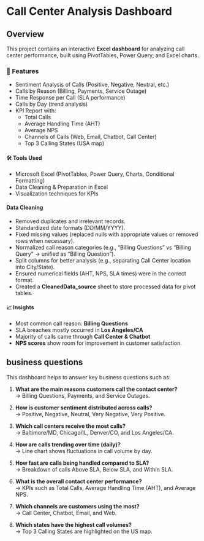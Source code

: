 # Call Center Analysis Dashboard

## Overview
 This project contains an interactive **Excel dashboard** for analyzing call center performance, built using PivotTables, Power Query, and Excel charts. 

 ### 🚀 Features
- Sentiment Analysis of Calls (Positive, Negative, Neutral, etc.)
- Calls by Reason (Billing, Payments, Service Outage)
- Time Response per Call (SLA performance)
- Calls by Day (trend analysis)
- KPI Report with:
  - Total Calls
  - Average Handling Time (AHT)
  - Average NPS
  - Channels of Calls (Web, Email, Chatbot, Call Center)
  - Top 3 Calling States (USA map)


#### 🛠 Tools Used
- Microsoft Excel (PivotTables, Power Query, Charts, Conditional Formatting)
- Data Cleaning & Preparation in Excel
- Visualization techniques for KPIs

#### Data Cleaning
- Removed duplicates and irrelevant records.  
- Standardized date formats (DD/MM/YYYY).  
- Fixed missing values (replaced nulls with appropriate values or removed rows when necessary).  
- Normalized call reason categories (e.g., “Billing Questions” vs “Billing Query” → unified as “Billing Question”).  
- Split columns for better analysis (e.g., separating Call Center location into City/State).  
- Ensured numerical fields (AHT, NPS, SLA times) were in the correct format.  
- Created a **CleanedData_source** sheet to store processed data for pivot tables.  

#### 📈 Insights
- Most common call reason: **Billing Questions**
- SLA breaches mostly occurred in **Los Angeles/CA**
- Majority of calls came through **Call Center & Chatbot**
- **NPS scores** show room for improvement in customer satisfaction.

## business questions
 This dashboard helps to answer key business questions such as:

1. **What are the main reasons customers call the contact center?**  
   → Billing Questions, Payments, and Service Outages.

2. **How is customer sentiment distributed across calls?**  
   → Positive, Negative, Neutral, Very Negative, Very Positive.

3. **Which call centers receive the most calls?**  
   → Baltimore/MD, Chicago/IL, Denver/CO, and Los Angeles/CA.

4. **How are calls trending over time (daily)?**  
   → Line chart shows fluctuations in call volume by day.

5. **How fast are calls being handled compared to SLA?**  
   → Breakdown of calls Above SLA, Below SLA, and Within SLA.

6. **What is the overall contact center performance?**  
   → KPIs such as Total Calls, Average Handling Time (AHT), and Average NPS.

7. **Which channels are customers using the most?**  
   → Call Center, Chatbot, Email, and Web.

8. **Which states have the highest call volumes?**  
   → Top 3 Calling States are highlighted on the US map.
